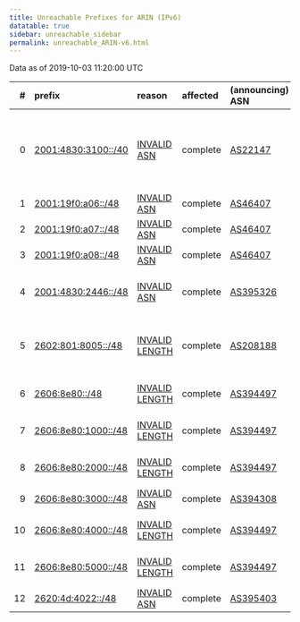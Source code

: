 ```yaml
---
title: Unreachable Prefixes for ARIN (IPv6)
datatable: true
sidebar: unreachable_sidebar
permalink: unreachable_ARIN-v6.html
---
```


Data as of 2019-10-03 11:20:00 UTC


<div class="datatable-begin"></div>

|   # | prefix                                                           | reason                                                                                                         | affected   | (announcing) ASN                         | AS Name                                                                       |   unreachable /48s |
|----:|:-----------------------------------------------------------------|:---------------------------------------------------------------------------------------------------------------|:-----------|:-----------------------------------------|:------------------------------------------------------------------------------|-------------------:|
|   0 | [2001:4830:3100::/40](https://stat.ripe.net/2001:4830:3100::/40) | [INVALID ASN](https://rpki-validator.ripe.net/announcement-preview?asn=AS22147&prefix=2001:4830:3100::/40)     | complete   | [AS22147](unreachable_AS22147-v6.html)   | PACKETSURGE - Open Contributors Corporation for Advanced Internet Development |                256 |
|   1 | [2001:19f0:a06::/48](https://stat.ripe.net/2001:19f0:a06::/48)   | [INVALID ASN](https://rpki-validator.ripe.net/announcement-preview?asn=AS46407&prefix=2001:19f0:a06::/48)      | complete   | [AS46407](unreachable_AS46407-v6.html)   | AS-CHOOPA3 - Choopa                                                           |                  1 |
|   2 | [2001:19f0:a07::/48](https://stat.ripe.net/2001:19f0:a07::/48)   | [INVALID ASN](https://rpki-validator.ripe.net/announcement-preview?asn=AS46407&prefix=2001:19f0:a07::/48)      | complete   | [AS46407](unreachable_AS46407-v6.html)   | AS-CHOOPA3 - Choopa                                                           |                  1 |
|   3 | [2001:19f0:a08::/48](https://stat.ripe.net/2001:19f0:a08::/48)   | [INVALID ASN](https://rpki-validator.ripe.net/announcement-preview?asn=AS46407&prefix=2001:19f0:a08::/48)      | complete   | [AS46407](unreachable_AS46407-v6.html)   | AS-CHOOPA3 - Choopa                                                           |                  1 |
|   4 | [2001:4830:2446::/48](https://stat.ripe.net/2001:4830:2446::/48) | [INVALID ASN](https://rpki-validator.ripe.net/announcement-preview?asn=AS395326&prefix=2001:4830:2446::/48)    | complete   | [AS395326](unreachable_AS395326-v6.html) | MIT-V6 - Massachusetts Institute of Technology                                |                  1 |
|   5 | [2602:801:8005::/48](https://stat.ripe.net/2602:801:8005::/48)   | [INVALID LENGTH](https://rpki-validator.ripe.net/announcement-preview?asn=AS208188&prefix=2602:801:8005::/48)  | complete   | [AS208188](unreachable_AS208188-v6.html) | PUGET-SOUND-NETWORKS - Puget-Sound-Networks                                   |                  1 |
|   6 | [2606:8e80::/48](https://stat.ripe.net/2606:8e80::/48)           | [INVALID LENGTH](https://rpki-validator.ripe.net/announcement-preview?asn=AS394497&prefix=2606:8e80::/48)      | complete   | [AS394497](unreachable_AS394497-v6.html) | TF-178-ASH - Ting Fiber Inc.                                                  |                  1 |
|   7 | [2606:8e80:1000::/48](https://stat.ripe.net/2606:8e80:1000::/48) | [INVALID LENGTH](https://rpki-validator.ripe.net/announcement-preview?asn=AS394497&prefix=2606:8e80:1000::/48) | complete   | [AS394497](unreachable_AS394497-v6.html) | TF-178-ASH - Ting Fiber Inc.                                                  |                  1 |
|   8 | [2606:8e80:2000::/48](https://stat.ripe.net/2606:8e80:2000::/48) | [INVALID LENGTH](https://rpki-validator.ripe.net/announcement-preview?asn=AS394497&prefix=2606:8e80:2000::/48) | complete   | [AS394497](unreachable_AS394497-v6.html) | TF-178-ASH - Ting Fiber Inc.                                                  |                  1 |
|   9 | [2606:8e80:3000::/48](https://stat.ripe.net/2606:8e80:3000::/48) | [INVALID ASN](https://rpki-validator.ripe.net/announcement-preview?asn=AS394308&prefix=2606:8e80:3000::/48)    | complete   | [AS394308](unreachable_AS394308-v6.html) | TING-FIBER - Ting Fiber Inc.                                                  |                  1 |
|  10 | [2606:8e80:4000::/48](https://stat.ripe.net/2606:8e80:4000::/48) | [INVALID LENGTH](https://rpki-validator.ripe.net/announcement-preview?asn=AS394497&prefix=2606:8e80:4000::/48) | complete   | [AS394497](unreachable_AS394497-v6.html) | TF-178-ASH - Ting Fiber Inc.                                                  |                  1 |
|  11 | [2606:8e80:5000::/48](https://stat.ripe.net/2606:8e80:5000::/48) | [INVALID LENGTH](https://rpki-validator.ripe.net/announcement-preview?asn=AS394497&prefix=2606:8e80:5000::/48) | complete   | [AS394497](unreachable_AS394497-v6.html) | TF-178-ASH - Ting Fiber Inc.                                                  |                  1 |
|  12 | [2620:4d:4022::/48](https://stat.ripe.net/2620:4d:4022::/48)     | [INVALID ASN](https://rpki-validator.ripe.net/announcement-preview?asn=AS395403&prefix=2620:4d:4022::/48)      | complete   | [AS395403](unreachable_AS395403-v6.html) | NS1-INFRA - NSONE Inc                                                         |                  1 |

<div class="datatable-end"></div>